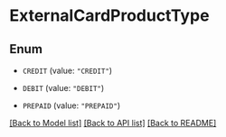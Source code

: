 # ExternalCardProductType

## Enum


* `CREDIT` (value: `"CREDIT"`)

* `DEBIT` (value: `"DEBIT"`)

* `PREPAID` (value: `"PREPAID"`)


[[Back to Model list]](../README.md#documentation-for-models) [[Back to API list]](../README.md#documentation-for-api-endpoints) [[Back to README]](../README.md)


